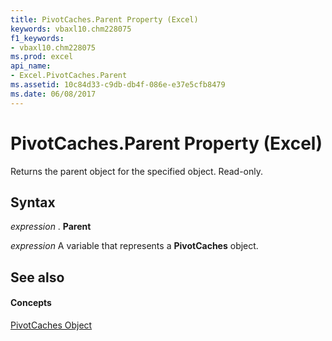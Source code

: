 ```yaml
---
title: PivotCaches.Parent Property (Excel)
keywords: vbaxl10.chm228075
f1_keywords:
- vbaxl10.chm228075
ms.prod: excel
api_name:
- Excel.PivotCaches.Parent
ms.assetid: 10c84d33-c9db-db4f-086e-e37e5cfb8479
ms.date: 06/08/2017
---
```



# PivotCaches.Parent Property (Excel)

Returns the parent object for the specified object. Read-only.


## Syntax

 _expression_ . **Parent**

 _expression_ A variable that represents a **PivotCaches** object.


## See also


#### Concepts


[PivotCaches Object](Excel.PivotCaches.md)

